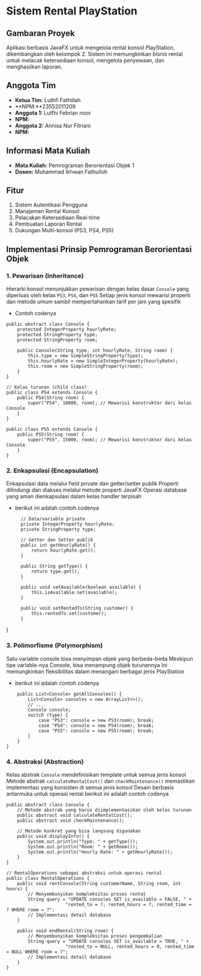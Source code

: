# Sistem Rental PlayStation

## Gambaran Proyek
Aplikasi berbasis JavaFX untuk mengelola rental konsol PlayStation, dikembangkan oleh kelompok 2. Sistem ini memungkinkan bisnis rental untuk melacak ketersediaan konsol, mengelola penyewaan, dan menghasilkan laporan.

## Anggota Tim
- **Ketua Tim:** Luthfi Fathillah
- **NPM:**23552011209
- **Anggota 1:** Lutfhi Febrian noor
- **NPM:**
- **Anggota 2:** Annisa Nur Fitriani
- **NPM:**

## Informasi Mata Kuliah
- **Mata Kuliah:** Pemrograman Berorientasi Objek 1
- **Dosen:** Muhammad Ikhwan Fathulloh

## Fitur
1. Sistem Autentikasi Pengguna
2. Manajemen Rental Konsol
3. Pelacakan Ketersediaan Real-time
4. Pembuatan Laporan Rental
5. Dukungan Multi-konsol (PS3, PS4, PS5)

## Implementasi Prinsip Pemrograman Berorientasi Objek

### 1. Pewarisan (Inheritance)
 Hierarki konsol menunjukkan pewarisan dengan kelas dasar `Console` yang diperluas oleh kelas `PS3`, `PS4`, dan `PS5`
 Setiap jenis konsol mewarisi properti dan metode umum sambil mempertahankan tarif per jam yang spesifik
- Contoh codenya
``` // Kelas induk (parent class)
public abstract class Console {
    protected IntegerProperty hourlyRate;
    protected StringProperty type;
    protected StringProperty room;
    
    public Console(String type, int hourlyRate, String room) {
        this.type = new SimpleStringProperty(type);
        this.hourlyRate = new SimpleIntegerProperty(hourlyRate);
        this.room = new SimpleStringProperty(room);
    }
}

// Kelas turunan (child class)
public class PS4 extends Console {
    public PS4(String room) {
        super("PS4", 10000, room); // Mewarisi konstruktor dari kelas Console
    }
}

public class PS5 extends Console {
    public PS5(String room) {
        super("PS5", 15000, room); // Mewarisi konstruktor dari kelas Console
    }
}
```
### 2. Enkapsulasi (Encapsulation)
 Enkapsulasi data melalui field private dan getter/setter publik
 Properti dilindungi dan diakses melalui metode properti JavaFX
 Operasi database yang aman dienkapsulasi dalam kelas handler terpisah
- berikut ini adalah contoh codenya
  ```public class Console {
    // Data/variable private
    private IntegerProperty hourlyRate;
    private StringProperty type;
    
    // Getter dan Setter publik
    public int getHourlyRate() { 
        return hourlyRate.get(); 
    }
    
    public String getType() { 
        return type.get(); 
    }
    
    public void setAvailable(boolean available) { 
        this.isAvailable.set(available); 
    }
    
    public void setRentedTo(String customer) {
        this.rentedTo.set(customer);
    }
}

### 3. Polimorfisme (Polymorphism)
Satu variable console bisa menyimpan objek yang berbeda-beda
Meskipun tipe variable-nya Console, bisa menampung objek turunannya
Ini memungkinkan fleksibilitas dalam menangani berbagai jenis PlayStation
- berikut ini adalah contoh codenya
``` public class RentalOperations {
    public List<Console> getAllConsoles() {
        List<Console> consoles = new ArrayList<>();
        // ...
        Console console;
        switch (type) {
            case "PS3": console = new PS3(room); break;
            case "PS4": console = new PS4(room); break;
            case "PS5": console = new PS5(room); break;
        }
    }
}
```
### 4. Abstraksi (Abstraction)
 Kelas abstrak `Console` mendefinisikan template untuk semua jenis konsol
 Metode abstrak `calculateRentalCost()` dan `checkMaintenance()` memastikan implementasi yang konsisten di semua jenis konsol
 Desain berbasis antarmuka untuk operasi rental
 berikut ini adalah contoh codenya
``` // Kelas abstrak dengan metode abstrak
public abstract class Console {
    // Metode abstrak yang harus diimplementasikan oleh kelas turunan
    public abstract void calculateRentalCost();
    public abstract void checkMaintenance();
    
    // Metode konkret yang bisa langsung digunakan
    public void displayInfo() {
        System.out.println("Type: " + getType());
        System.out.println("Room: " + getRoom());
        System.out.println("Hourly Rate: " + getHourlyRate());
    }
}

// RentalOperations sebagai abstraksi untuk operasi rental
public class RentalOperations {
    public void rentConsole(String customerName, String room, int hours) {
        // Menyembunyikan kompleksitas proses rental
        String query = "UPDATE consoles SET is_available = FALSE, " +
                      "rented_to = ?, rented_hours = ?, rented_time = ? WHERE room = ?";
        // Implementasi detail database
    }
    
    public void endRental(String room) {
        // Menyembunyikan kompleksitas proses pengembalian
        String query = "UPDATE consoles SET is_available = TRUE, " +
                      "rented_to = NULL, rented_hours = 0, rented_time = NULL WHERE room = ?";
        // Implementasi detail database
    }
}
```
